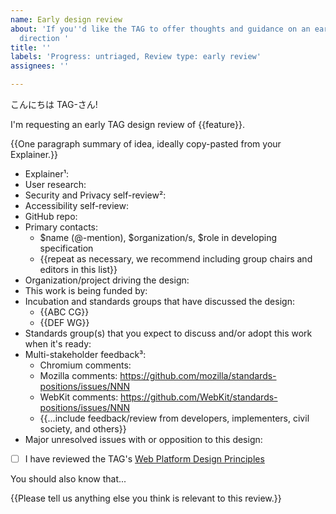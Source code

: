 ```yaml
---
name: Early design review
about: 'If you''d like the TAG to offer thoughts and guidance on an early-stage design
  direction '
title: ''
labels: 'Progress: untriaged, Review type: early review'
assignees: ''

---
```


こんにちは TAG-さん!

I'm requesting an early TAG design review of {{feature}}.

{{One paragraph summary of idea, ideally copy-pasted from your Explainer.}}

  - Explainer¹:
  - User research:
  - Security and Privacy self-review²:
  - Accessibility self-review: <!-- If the feature adds any visual or audible user interface, passes visual or audible data through a protocol, or changes anything about user input, copy the checklist from https://w3c.github.io/fast/checklist.html into your repository, fill it out, and link to it here. Otherwise replace this with "N/A". -->
  - GitHub repo:
  - Primary contacts:
      - $name (@-mention), $organization/s, $role in developing specification
      - {{repeat as necessary, we recommend including group chairs and editors in this list}}
  - Organization/project driving the design:
  - This work is being funded by:
  - Incubation and standards groups that have discussed the design:
    - {{ABC CG}} <!-- Include a link to minutes or issues in this group if possible. -->
    - {{DEF WG}}
  - Standards group(s) that you expect to discuss and/or adopt this work when it's
    ready: <!-- "unknown" if not known -->
  - Multi-stakeholder feedback³:
    - Chromium comments:
    - Mozilla comments: https://github.com/mozilla/standards-positions/issues/NNN <!-- And/or other places they've given feedback -->
    - WebKit comments: https://github.com/WebKit/standards-positions/issues/NNN <!-- And/or other places they've given feedback -->
    - {{...include feedback/review from developers, implementers, civil society, and others}}
  - Major unresolved issues with or opposition to this design:

  - [ ] I have reviewed the TAG's [Web Platform Design Principles](https://www.w3.org/TR/design-principles/)

You should also know that...

{{Please tell us anything else you think is relevant to this review.}}

<!------------------------------------------------------------------------------------
CAREFULLY READ AND DELETE CONTENT BELOW THIS LINE BEFORE SUBMITTING

Use links to content rather than pasting text into this issue. Issues are ephemeral and most of the material we are asking for has long term value.

Please preview the issue and check that the links work before submitting. Please make sure anyone with the link can access the document. We may refuse to review anything that is not public.

¹ An explainer must address user needs and contain examples of use. See our [explanation of how to write a good explainer](https://tag.w3.org/explainers/).

² Even for early-stage ideas, a Security and Privacy questionnaire helps us understand potential security and privacy issues and mitigations for your design, and can save us asking redundant questions. See https://www.w3.org/TR/security-privacy-questionnaire/.

³ For your own organization, you can simply state the organization's position instead of linking to it.  This includes items on [Mozilla standards-positions](https://github.com/mozilla/standards-positions), and [WebKit standards-positions](https://github.com/WebKit/standards-positions).  Chromium doesn't have a standards-positions repository and [prefers](https://source.chromium.org/chromium/chromium/src/+/main:docs/standards/positions/GoogleChrome/README.md) to use comments from the teams that maintain the relevant area of their codebase.

-->
